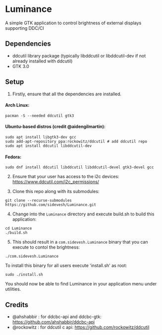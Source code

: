 # Luminance
A simple GTK application to control brightness of external displays supporting DDC/CI

## Dependencies
- ddcutil library package (typically libddcutil or libddcutil-dev if not already installed with ddcutil)
- GTK 3.0

## Setup

1. Firstly, ensure that all the dependencies are installed.

#### Arch Linux:
```
pacman -S --needed ddcutil gtk3
```

#### Ubuntu-based distros (credit @aidengilmartin):
```
sudo apt install libgtk3-dev gcc
sudo add-apt-repository ppa:rockowitz/ddcutil # add ddcutil repo
sudo apt install ddcutil libddcutil-dev
```
#### Fedora:
```
sudo dnf install ddcutil libddcutil libddcutil-devel gtk3-devel gcc
```

2. Ensure that your user has access to the i2c devices:
https://www.ddcutil.com/i2c_permissions/

3. Clone this repo along with its submodules:
```
git clone --recurse-submodules https://github.com/sidevesh/Luminance.git
```

4. Change into the `Luminance` directory and execute build.sh to build this application:
```
cd Luminance
./build.sh
```

5. This should result in a `com.sidevesh.Luminance` binary that you can execute to contol the brightness:
```
./com.sidevesh.Luminance
```

To install this binary for all users execute 'install.sh' as root:
```
sudo ./install.sh
```

You should now be able to find Luminance in your application menu under utilities.

## Credits
- @ahshabbir : for ddcbc-api and ddcbc-gtk: https://github.com/ahshabbir/ddcbc-api
- @rockowitz : for ddcutil c api: https://github.com/rockowitz/ddcutil
